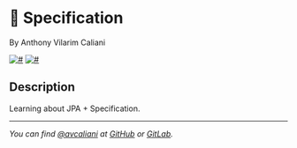 # 🔎 Specification
By Anthony Vilarim Caliani

[![#](https://img.shields.io/badge/licence-MIT-blue.svg)](#) [![#](https://img.shields.io/badge/java-1.8-red.svg)](#) 

## Description
Learning about JPA + Specification.

---

_You can find [@avcaliani](#) at [GitHub](https://github.com/avcaliani) or [GitLab](https://gitlab.com/avcaliani)._
